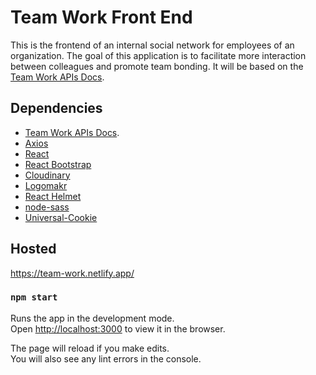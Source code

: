 # Team Work Front End
This is the frontend of an internal social network for employees of an organization. The goal of this application is to facilitate more interaction between colleagues and promote team bonding. It will be based on the [Team Work APIs Docs](https://github.com/EBEREGIT/team-work-APIs).

## Dependencies
* [Team Work APIs Docs](https://documenter.getpostman.com/view/11502999/Szt8dpXa?version=latest#22d34824-5f1b-44da-8e6c-b692c6c5e72d).
* [Axios](https://www.npmjs.com/package/axios)
* [React](https://reactjs.org/)
* [React Bootstrap](https://react-bootstrap.netlify.com/)
* [Cloudinary](https://cloudinary.com/)
* [Logomakr](https://logomakr.com/)
* [React Helmet](https://www.npmjs.com/package/react-helmet)
* [node-sass](https://www.npmjs.com/package/node-sass)
* [Universal-Cookie](https://www.npmjs.com/package/universal-cookie)

## Hosted
https://team-work.netlify.app/


### `npm start`
Runs the app in the development mode.<br />
Open [http://localhost:3000](http://localhost:3000) to view it in the browser.

The page will reload if you make edits.<br />
You will also see any lint errors in the console.

